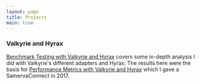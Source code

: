 ```yaml
---
layout: page
title: Projects
main: true
---
```


### Valkyrie and Hyrax

[Benchmark Testing with Valkyrie and Hyrax](/fedora-tests) covers some in-depth analysis I did
with Valkyrie's different adapters and Hyrax. The results here were the basis for
[Performance Metrics with Valkyrie and Hyrax](/presentations/fedora-tests) which I gave a SamervaConnect
in 2017.
